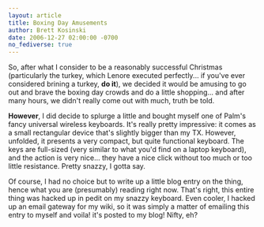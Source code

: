 ```yaml
---
layout: article
title: Boxing Day Amusements
author: Brett Kosinski
date: 2006-12-27 02:00:00 -0700
no_fediverse: true
---
```


So, after what I consider to be a reasonably successful Christmas (particularly the turkey, which Lenore executed perfectly... if you've ever considered brining a turkey, **do it**), we decided it would be amusing to go out and brave the boxing day crowds and do a little shopping... and after many hours, we didn't really come out with much, truth be told.

**However**, I did decide to splurge a little and bought myself one of Palm's fancy universal wireless keyboards.  It's really pretty impressive:  it comes as a small rectangular device that's slightly bigger than my TX.  However, unfolded, it presents a very compact, but quite functional keyboard.  The keys are full-sized (very similar to what you'd find on a laptop keyboard), and the action is very nice... they have a nice click without too much or too little resistance.  Pretty snazzy, I gotta say.

Of course, I had no choice but to write up a little blog entry on the thing, hence what you are (presumably) reading right now.  That's right, this entire thing was hacked up in pedit on my snazzy keyboard.  Even cooler, I hacked up an email gateway for my wiki, so it was simply a matter of emailing this entry to myself and voila! it's posted to  my blog!  Nifty, eh?

